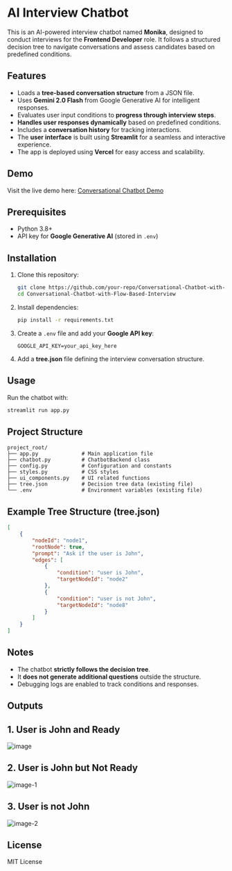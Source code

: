 # AI Interview Chatbot

This is an AI-powered interview chatbot named **Monika**, designed to conduct interviews for the **Frontend Developer** role. It follows a structured decision tree to navigate conversations and assess candidates based on predefined conditions.

## Features
- Loads a **tree-based conversation structure** from a JSON file.
- Uses **Gemini 2.0 Flash** from Google Generative AI for intelligent responses.
- Evaluates user input conditions to **progress through interview steps**.
- **Handles user responses dynamically** based on predefined conditions.
- Includes a **conversation history** for tracking interactions.
- The **user interface** is built using **Streamlit** for a seamless and interactive experience.
- The app is deployed using **Vercel** for easy access and scalability.

## Demo
Visit the live demo here: [Conversational Chatbot Demo](https://conversational-chatbot-with-flow-based.streamlit.app)

## Prerequisites
- Python 3.8+
- API key for **Google Generative AI** (stored in `.env`)

## Installation
1. Clone this repository:
   ```bash
   git clone https://github.com/your-repo/Conversational-Chatbot-with-Flow-Based-Interview.git
   cd Conversational-Chatbot-with-Flow-Based-Interview
   ```
2. Install dependencies:
   ```bash
   pip install -r requirements.txt
   ```
3. Create a `.env` file and add your **Google API key**:
   ```
   GOOGLE_API_KEY=your_api_key_here
   ```
4. Add a **tree.json** file defining the interview conversation structure.

## Usage
Run the chatbot with:
```bash
streamlit run app.py
```

## Project Structure
```
project_root/
├── app.py              # Main application file
├── chatbot.py          # ChatbotBackend class
├── config.py           # Configuration and constants
├── styles.py           # CSS styles
├── ui_components.py    # UI related functions
├── tree.json           # Decision tree data (existing file)
└── .env                # Environment variables (existing file)
```

## Example Tree Structure (tree.json)
```json
[
    {
        "nodeId": "node1",
        "rootNode": true,
        "prompt": "Ask if the user is John",
        "edges": [
            {
                "condition": "user is John",
                "targetNodeId": "node2"
            },
            {
                "condition": "user is not John",
                "targetNodeId": "node8"
            }
        ]
    }
]
```

## Notes
- The chatbot **strictly follows the decision tree**.
- It **does not generate additional questions** outside the structure.
- Debugging logs are enabled to track conditions and responses.

## Outputs

## 1. User is John and Ready
![image](https://github.com/user-attachments/assets/b9bce001-0e07-4998-8ddd-c77d1a21b401)

## 2. User is John but Not Ready
![image-1](https://github.com/user-attachments/assets/bead787d-d11b-4f66-a4eb-073f59ed5ba0)

## 3. User is not John
![image-2](https://github.com/user-attachments/assets/7fb15aa5-3a94-456e-a737-f05abe895688)

## License
MIT License
